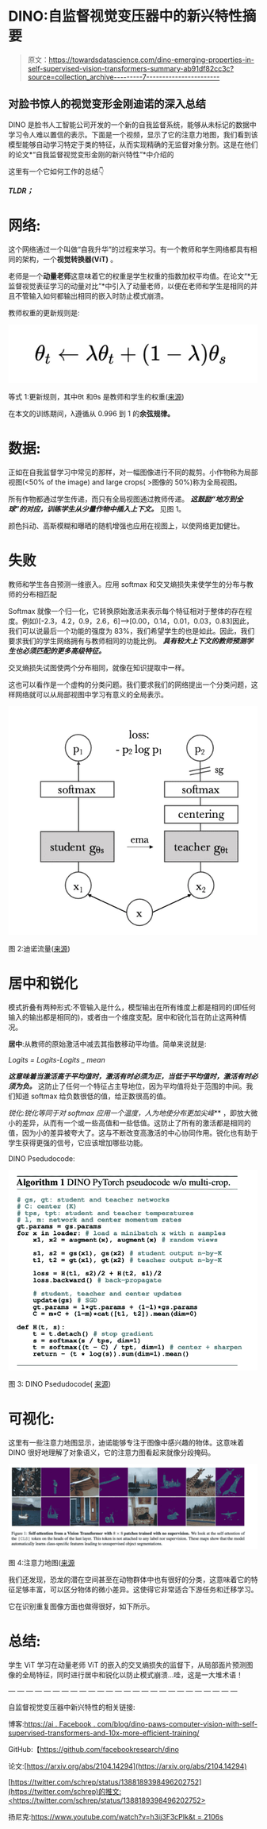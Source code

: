 # DINO:自监督视觉变压器中的新兴特性摘要

> 原文：<https://towardsdatascience.com/dino-emerging-properties-in-self-supervised-vision-transformers-summary-ab91df82cc3c?source=collection_archive---------7----------------------->

## 对脸书惊人的视觉变形金刚迪诺的深入总结

DINO 是脸书人工智能公司开发的一个新的自我监督系统，能够从未标记的数据中学习令人难以置信的表示。下面是一个视频，显示了它的注意力地图，我们看到该模型能够自动学习特定于类的特征，从而实现精确的无监督对象分割。这是在他们的论文*“自我监督视觉变形金刚的新兴特性”*中介绍的

这里有一个它如何工作的总结👇

***TLDR；***

# **网络:**

这个网络通过一个叫做“自我升华”的过程来学习。有一个教师和学生网络都具有相同的架构，一个**视觉转换器(ViT)** 。

老师是一个**动量老师**这意味着它的权重是学生权重的指数加权平均值。在论文“*无监督视觉表征学习的动量对比”*中引入了动量老师，以便在老师和学生是相同的并且不管输入如何都输出相同的嵌入时防止模式崩溃。

教师权重的更新规则是:

![](img/76647e5b6cbd12fa8a0306a6b951035e.png)

等式 1:更新规则，其中θt 和θs 是教师和学生的权重([来源](https://arxiv.org/abs/2104.14294))

在本文的训练期间，λ遵循从 0.996 到 1 的**余弦规律。**

# 数据:

正如在自我监督学习中常见的那样，对一幅图像进行不同的裁剪。小作物称为局部视图(<50% of the image) and large crops( >图像的 50%)称为全局视图。

所有作物都通过学生传递，而只有全局视图通过教师传递。 ***这鼓励“地方到全球”的对应，训练学生从少量作物中插入上下文。*** 见图 1。

颜色抖动、高斯模糊和曝晒的随机增强也应用在视图上，以使网络更加健壮。

# 失败

教师和学生各自预测一维嵌入。应用 softmax 和交叉熵损失来使学生的分布与教师的分布相匹配

Softmax 就像一个归一化，它转换原始激活来表示每个特征相对于整体的存在程度。例如)[-2.3，4.2，0.9，2.6，6]-->[0.00，0.14，0.01，0.03，0.83]因此，我们可以说最后一个功能的强度为 83%，我们希望学生的也是如此。因此，我们要求我们的学生网络拥有与教师相同的功能比例。 ***具有较大上下文的教师预测学生也必须匹配的更多高级特征。***

交叉熵损失试图使两个分布相同，就像在知识提取中一样。

这也可以看作是一个虚构的分类问题。我们要求我们的网络提出一个分类问题，这样网络就可以从局部视图中学习有意义的全局表示。

![](img/644617a830b992887a0cf3285ddb9949.png)

图 2:迪诺流量([来源](https://arxiv.org/abs/2104.14294))

# 居中和锐化

模式折叠有两种形式:不管输入是什么，模型输出在所有维度上都是相同的(即任何输入的输出都是相同的)，或者由一个维度支配。居中和锐化旨在防止这两种情况。

**居中**:从教师的原始激活中减去其指数移动平均值。简单来说就是:

*Logits = Logits-Logits _ mean*

***这意味着当激活高于平均值时，激活有时必须为正，当低于平均值时，激活有时必须为负。*** 这防止了任何一个特征占主导地位，因为平均值将处于范围的中间。我们知道 softmax 给负数很低的值，给正数很高的值。

**锐化*:锐化等同于对 softmax 应用一个温度，人为地使分布更加尖峰*** ，即放大微小的差异，从而有一个或一些高值和一些低值。这防止了所有的激活都是相同的值，因为小的差异被夸大了。这与不断改变高激活的中心协同作用。锐化也有助于学生获得更强的信号，它应该增加哪些功能。

DINO Psedudocode:

![](img/43bf6db89dab11ac76a85f632b93eb82.png)

图 3: DINO Psedudocode( [来源](https://arxiv.org/abs/2104.14294))

# 可视化:

这里有一些注意力地图显示，迪诺能够专注于图像中感兴趣的物体。这意味着 DINO 很好地理解了对象语义，它的注意力图看起来就像分段掩码。

![](img/8a1f8b60adc229ed670262642ec59972.png)

图 4:注意力地图([来源](https://arxiv.org/abs/2104.14294)

我们还发现，恐龙的潜在空间甚至在动物群体中也有很好的分类，这意味着它的特征足够丰富，可以区分物体的微小差异。这使得它非常适合下游任务和迁移学习。

它在识别重复图像方面也做得很好，如下所示。

# 总结:

学生 ViT 学习在动量老师 ViT 的嵌入的交叉熵损失的监督下，从局部面片预测图像的全局特征，同时进行居中和锐化以防止模式崩溃…哇，这是一大堆术语！

— — — — — — — — — — — — — — — — — — — — — — — — — —

自监督视觉变压器中新兴特性的相关链接:

博客:[https://ai . Facebook . com/blog/dino-paws-computer-vision-with-self-supervised-transformers-and-10x-more-efficient-training/](https://ai.facebook.com/blog/dino-paws-computer-vision-with-self-supervised-transformers-and-10x-more-efficient-training/)

GitHub:【https://github.com/facebookresearch/dino 

论文:[https://arxiv.org/abs/2104.14294](https://arxiv.org/abs/2104.14294)

[https://twitter.com/schrep/status/1388189398496202752](https://twitter.com/schrep)的推文:<https://twitter.com/schrep/status/1388189398496202752>

扬尼克:[https://www.youtube.com/watch?v=h3ij3F3cPIk&t = 2106s](https://www.youtube.com/watch?v=h3ij3F3cPIk&t=2106s)